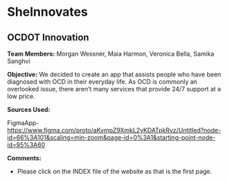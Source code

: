 # SheInnovates

## **OCDOT Innovation**

**Team Members:** 
Morgan Wessner, Maia Harmon, Veronica Bella, Samika Sanghvi

**Objective:**
 We decided to create an app that assists people who have been diagnosed with OCD in their everyday life. As OCD is commonly an overlooked issue, there aren’t many services that provide 24/7 support at a low price.

**Sources Used:**

FigmaApp-
https://www.figma.com/proto/aKvmpZ9XmkL2yKDATpkRvz/Untitled?node-id=66%3A101&scaling=min-zoom&page-id=0%3A1&starting-point-node-id=95%3A60

**Comments:** 

- Please click on the INDEX file of the website as that is the first page. 


